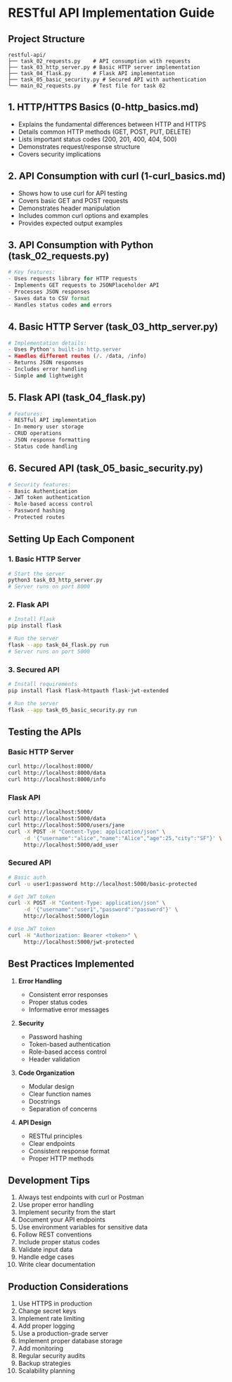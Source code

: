 # RESTful API Implementation Guide

## Project Structure
```
restful-api/
├── task_02_requests.py    # API consumption with requests
├── task_03_http_server.py # Basic HTTP server implementation
├── task_04_flask.py       # Flask API implementation
├── task_05_basic_security.py # Secured API with authentication
└── main_02_requests.py    # Test file for task 02
```

## 1. HTTP/HTTPS Basics (0-http_basics.md)
- Explains the fundamental differences between HTTP and HTTPS
- Details common HTTP methods (GET, POST, PUT, DELETE)
- Lists important status codes (200, 201, 400, 404, 500)
- Demonstrates request/response structure
- Covers security implications

## 2. API Consumption with curl (1-curl_basics.md)
- Shows how to use curl for API testing
- Covers basic GET and POST requests
- Demonstrates header manipulation
- Includes common curl options and examples
- Provides expected output examples

## 3. API Consumption with Python (task_02_requests.py)
```python
# Key features:
- Uses requests library for HTTP requests
- Implements GET requests to JSONPlaceholder API
- Processes JSON responses
- Saves data to CSV format
- Handles status codes and errors
```

## 4. Basic HTTP Server (task_03_http_server.py)
```python
# Implementation details:
- Uses Python's built-in http.server
- Handles different routes (/. /data, /info)
- Returns JSON responses
- Includes error handling
- Simple and lightweight
```

## 5. Flask API (task_04_flask.py)
```python
# Features:
- RESTful API implementation
- In-memory user storage
- CRUD operations
- JSON response formatting
- Status code handling
```

## 6. Secured API (task_05_basic_security.py)
```python
# Security features:
- Basic Authentication
- JWT token authentication
- Role-based access control
- Password hashing
- Protected routes
```

## Setting Up Each Component

### 1. Basic HTTP Server
```bash
# Start the server
python3 task_03_http_server.py
# Server runs on port 8000
```

### 2. Flask API
```bash
# Install Flask
pip install flask

# Run the server
flask --app task_04_flask.py run
# Server runs on port 5000
```

### 3. Secured API
```bash
# Install requirements
pip install flask flask-httpauth flask-jwt-extended

# Run the server
flask --app task_05_basic_security.py run
```

## Testing the APIs

### Basic HTTP Server
```bash
curl http://localhost:8000/
curl http://localhost:8000/data
curl http://localhost:8000/info
```

### Flask API
```bash
curl http://localhost:5000/
curl http://localhost:5000/data
curl http://localhost:5000/users/jane
curl -X POST -H "Content-Type: application/json" \
     -d '{"username":"alice","name":"Alice","age":25,"city":"SF"}' \
     http://localhost:5000/add_user
```

### Secured API
```bash
# Basic auth
curl -u user1:password http://localhost:5000/basic-protected

# Get JWT token
curl -X POST -H "Content-Type: application/json" \
     -d '{"username":"user1","password":"password"}' \
     http://localhost:5000/login

# Use JWT token
curl -H "Authorization: Bearer <token>" \
     http://localhost:5000/jwt-protected
```

## Best Practices Implemented

1. **Error Handling**
   - Consistent error responses
   - Proper status codes
   - Informative error messages

2. **Security**
   - Password hashing
   - Token-based authentication
   - Role-based access control
   - Header validation

3. **Code Organization**
   - Modular design
   - Clear function names
   - Docstrings
   - Separation of concerns

4. **API Design**
   - RESTful principles
   - Clear endpoints
   - Consistent response format
   - Proper HTTP methods

## Development Tips

1. Always test endpoints with curl or Postman
2. Use proper error handling
3. Implement security from the start
4. Document your API endpoints
5. Use environment variables for sensitive data
6. Follow REST conventions
7. Include proper status codes
8. Validate input data
9. Handle edge cases
10. Write clear documentation

## Production Considerations

1. Use HTTPS in production
2. Change secret keys
3. Implement rate limiting
4. Add proper logging
5. Use a production-grade server
6. Implement proper database storage
7. Add monitoring
8. Regular security audits
9. Backup strategies
10. Scalability planning